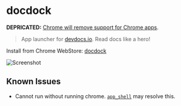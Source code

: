 # docdock

**DEPRICATED:** [Chrome will remove support for Chrome apps](http://blog.chromium.org/2016/08/from-chrome-apps-to-web.html).

> App launcher for [devdocs.io](http://devdocs.io). Read docs like a hero!

Install from Chrome WebStore: [docdock](https://chrome.google.com/webstore/detail/docdock/kcagdcfbfbjkhmkneamnghdbgfbgdhcf)

![Screenshot](https://cloud.githubusercontent.com/assets/215282/11177642/ea901174-8c81-11e5-9388-fff8308d7f83.png)

## Known Issues

- Cannot run without running chrome. [`app_shell`](http://thenextweb.com/google/2014/02/05/google-building-minimal-environment-running-chrome-apps-without-full-chrome-process/) may resolve this.
